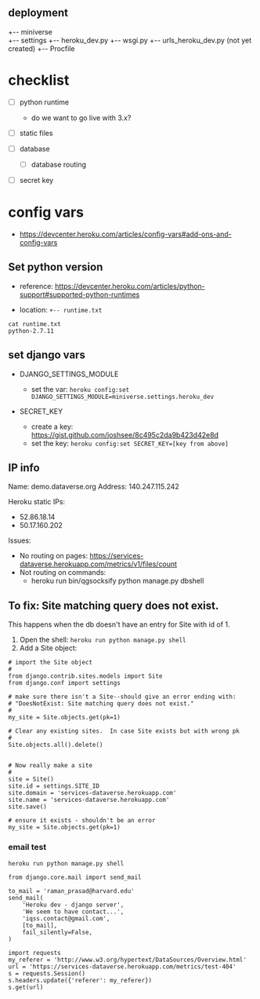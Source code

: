 ## deployment

+-- miniverse  
    +-- settings
        +-- heroku_dev.py
    +-- wsgi.py
    +-- urls_heroku_dev.py  (not yet created)
+-- Procfile

# checklist

- [ ] python runtime
    - do we want to go live with 3.x?
- [ ] static files
- [ ] database
  - [ ] database routing
- [ ] secret key


# config vars

  - https://devcenter.heroku.com/articles/config-vars#add-ons-and-config-vars

## Set python version

  - reference: https://devcenter.heroku.com/articles/python-support#supported-python-runtimes

  - location: ```+-- runtime.txt```

```
cat runtime.txt
python-2.7.11
```


## set django vars

- DJANGO_SETTINGS_MODULE
  - set the var:  ```heroku config:set DJANGO_SETTINGS_MODULE=miniverse.settings.heroku_dev```

- SECRET_KEY
  - create a key: https://gist.github.com/joshsee/8c495c2da9b423d42e8d
  - set the key:  ```heroku config:set SECRET_KEY=[key from above]```

## IP info


Name:	demo.dataverse.org
Address: 140.247.115.242

Heroku static IPs:
  - 52.86.18.14
  - 50.17.160.202

Issues:
  - No routing on pages: https://services-dataverse.herokuapp.com/metrics/v1/files/count
  - Not routing on commands:
    - heroku run bin/qgsocksify python manage.py dbshell


## To fix: Site matching query does not exist.

This happens when the db doesn't have an entry for Site with id of 1.

1. Open the shell: ```heroku run python manage.py shell```
2. Add a Site object:
```
# import the Site object
#
from django.contrib.sites.models import Site
from django.conf import settings

# make sure there isn't a Site--should give an error ending with:
# "DoesNotExist: Site matching query does not exist."
#
my_site = Site.objects.get(pk=1)

# Clear any existing sites.  In case Site exists but with wrong pk
#
Site.objects.all().delete()


# Now really make a site
#
site = Site()
site.id = settings.SITE_ID
site.domain = 'services-dataverse.herokuapp.com'
site.name = 'services-dataverse.herokuapp.com'
site.save()

# ensure it exists - shouldn't be an error
my_site = Site.objects.get(pk=1)

```

### email test

```
heroku run python manage.py shell

from django.core.mail import send_mail

to_mail = 'raman_prasad@harvard.edu'
send_mail(
    'Heroku dev - django server',
    'We seem to have contact...',
    'iqss.contact@gmail.com',
    [to_mail],
    fail_silently=False,
)
```

```
import requests
my_referer = 'http://www.w3.org/hypertext/DataSources/Overview.html'
url = 'https://services-dataverse.herokuapp.com/metrics/test-404'
s = requests.Session()
s.headers.update({'referer': my_referer})
s.get(url)
```
